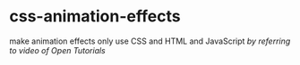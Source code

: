 # css-animation-effects
make animation effects only use CSS and HTML and JavaScript
_by referring to video of Open Tutorials_
